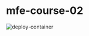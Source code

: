 # mfe-course-02

![deploy-container](https://github.com/sebascomeau/mfe-course-02/workflows/deploy-container/badge.svg?branch=master)
